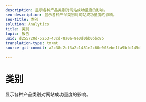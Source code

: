 ```yaml
---
description: 显示各种产品类别对网站成功量度的影响。
seo-description: 显示各种产品类别对网站成功量度的影响。
seo-title: 类别
solution: Analytics
title: 类别
topic: 报告
uuid: d255720d-5253-43cd-8a0a-9e0d0bb0bbc8b
translation-type: tm+mt
source-git-commit: a2c38c2cf3a2c1451e2c60e003ebe1fa9bfd145d

---
```



# 类别

显示各种产品类别对网站成功量度的影响。

